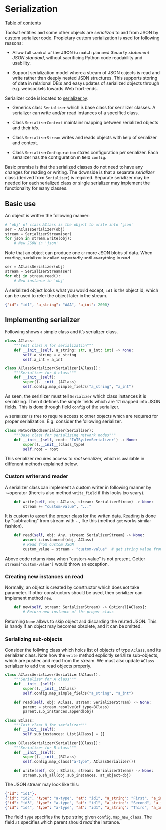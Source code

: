 # Serialization

[Table of contents](README.md)

Toolsaf entities and some other objects are _serialized_ to and from JSON by custom serializer code.
Propietary custom serialization is used for following reasons:

  - Allow full control of the JSON to match planned _Security statement JSON standard_, without sacrificing Python code readability and usability.

  - Support serialization model where a stream of JSON objects is read and write rather
  than deeply nested JSON structures.
  This supports storing of data in relational DB:s and easy updates of serialized objects
  through e.g. websockets towards Web front-ends.

Serializer code is located to [serializer.py](../../toolsaf/common/serializer/serializer.py):

  - Generics class `Serializer` which is base class for serializer classes.
    A serializer can write and/or read instances of a specified class.

  - Class `SerializerContext` maintains mapping between serialized objects and their _ids_.

  - Class `SerializerStream` writes and reads objects with help of serializer and context.

  - Class `SerializerConfiguration` stores configuration per serializer.
    Each serializer has the configuration in field `config`.

Basic premise is that the serialized classes do not need to have any changes for reading or writing.
The downside is that a separate _serializer_ class (derived from `Serializer`) is required.
Separate serializer may be needed for each serialized class or single serializer may
implement the functionality for many classes.

## Basic use

An object is written the following manner:
```python
# 'obj' of class AClass is the object to write into 'json'
ser = AClassSerializer(obj)
stream = SerializerStream(ser)
for json in stream.write(obj):
    # New JSON in 'json'
```

Note that an object can produce one or more JSON blobs of data.
When reading, serializer is called repeatedly until everything is read.

```python
ser = AClassSerializer(obj)
stream = SerializerStream(ser)
for obj in stream.read():
    # New instance in 'obj'
```

A serialized object looks what you would except, `id1` is the object id, which can be
used to refer the object later in the stream.
```json
{"id": "id1", "a_string": "AAA", "a_int": 2000}
```

## Implementing serializer

Following shows a simple class and it's serializer class.

```python
class AClass:
    """Test class A for serialization"""
    def __init__(self, a_string: str, a_int: int) -> None:
        self.a_string = a_string
        self.a_int = a_int

class AClassSerializer(Serializer[AClass]):
    """Serializer for A class"""
    def __init__(self):
        super().__init__(AClass)
        self.config.map_simple_fields("a_string", "a_int")
```

As seen, the serializer must tell `Serializer` which class instances it is 
serializing. Then it defines the simple fields which are 1:1 mapped into JSON fields.
This is done through field `config` of the serializer.

A serializer is free to require access to other objects which are required
for proper serialization. E.g. consider the following serializer.
```python
class NetworkNodeSerializer(Serializer):
    """Base class for serializing network nodes"""
    def __init__(self, root: 'IoTSystemSerializer') -> None:
        super().__init__(class_type)
        self.root = root
```
This serializer requires access to _root_ serializer, which is available in diffenent
methods explained below.

### Custom writer and reader

A serializer class can implement a custom writer in following manner by `+=`operator (there is also method `write_field` if this looks too scary).
```python
    def write(self, obj: AClass, stream: SerializerStream) -> None:
        stream += "custom-value", "..."
```

It is custom to assert the proper class for the writen data.
Reading is done by "subtracting" from stream with `-` , like this (method `get` works similar fashion).

```python
    def read(self, obj: Any, stream: SerializerStream) -> None:
        assert isinstanceof(obj, AClass)
        # Read from custom JSON
        custom_value = stream - "custom-value"  # get string value from JSON
```

Above code returns `None` when "custom-value" is not present. Getter `stream["custom-value"]` would throw an exception.

### Creating new instances on read

Normally, an object is created by constructor which does not take parameter.
If other constructors should be used, then serializer can implement
method `new`.

```python
    def new(self, stream: SerializerStream) -> Optional[AClass]:
        # Return new instance of the proper class
```

Returning `None` allows to skip object and discarding the related JSON.
This is handy if an object may becomes obsolete, and it can be omitted.

### Serializing sub-objects

Consider the follwing class which holds list of objects of type `AClass`,
and its serializer class.
Note how the `write`  method explicitly serialize sub-objects, which
are pushed and read from the stream.
We must also update `AClass` serializer to add the read objects properly.

```python
class AClassSerializer(Serializer[AClass]):
    """Serializer for A class"""
    def __init__(self):
        super().__init__(AClass)
        self.config.map_simple_fields("a_string", "a_int")

    def read(self, obj: AClass, stream: SerializerStream) -> None:
        parent = stream.resolve(of_type=BClass)
        parent.sub_instances.append(obj)

class BClass:
    """Test class B for serializer"""
    def __init__(self):
        self.sub_instances: List[AClass] = []

class BClassSerializer(Serializer[BClass]):
    """Serializer for B class"""
    def __init__(self):
        super().__init__(BClass)
        self.config.map_class("a-type", AClassSerializer())

    def write(self, obj: BClass, stream: SerializerStream) -> None:
        stream.push_all(obj.sub_instances, at_object=obj)

```

The JSON stream may look like this:
```json
{"id": "id1"},
{"id": "id2", "type": "a-type", "at": "id1", "a_string": "First", "a_int": 101},
{"id": "id3", "type": "a-type", "at": "id1", "a_string": "Second", "a_int": 102},
{"id": "id4", "type": "a-type", "at": "id1", "a_string": "Third", "a_int": 103},
```

The field `type` specifies the type string given `config.map_new_class`.
The field `at` specifies which parent should _read_ the instance.
